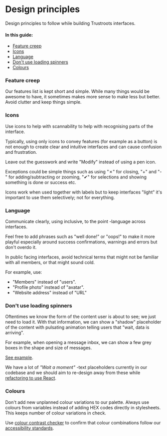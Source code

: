 # Design principles

Design principles to follow while building Trustroots interfaces.

#### In this guide:
- [Feature creep](#feature-creep)
- [Icons](#icons)
- [Language](#language)
- [Don't use loading spinners](#dont-use-loading-spinners)
- [Colours](#colours)

### Feature creep
Our features list is kept short and simple. While many things would be awesome to have, it sometimes makes more sense to make less but better. Avoid clutter and keep things simple.

### Icons

Use icons to help with scannability to help with recognising parts of the interface.

Typically, using only icons to convey features (for example as a button) is not enough to create clear and intuitive interfaces and can cause confusion and frustration.

Leave out the guesswork and write "Modify" instead of using a pen icon.

Exceptions could be simple things such as using "✗" for closing, "+" and "-" for adding/subtracting or zooming, "✔︎" for selections and showing something is done or success etc.

Icons work when used together with labels but to keep interfaces "light" it's important to use them selectively; not for everything.

### Language

Communicate clearly, using inclusive, to the point -language across interfaces.

Feel free to add phrases such as "well done!" or "oops!" to make it more playful especially around success confirmations, warnings and errors but don't overdo it.

In public facing interfaces, avoid technical terms that might not be familiar with all members, or that might sound cold.

For example, use:
- "Members" instead of "users".
- "Profile photo" instead of "avatar".
- "Website address" instead of "URL"

### Don't use loading spinners

Oftentimes we know the form of the content user is about to see; we just need to load it. With that information, we can show a "shadow" placeholder of the content with pulsating animation telling users that "wait, data is arriving".

For example, when opening a message inbox, we can show a few grey boxes in the shape and size of messages.

[See example](https://medium.com/anatomy-of-web-interface/placeholder-loading-ui-bbaf2222f95f).

We have a lot of _"Wait a moment"_ -text placeholders currently in our codebase and we should aim to re-design away from these while [refactoring to use React](React.md).

### Colours

Don't add new unplanned colour variations to our palette. Always use colours from variables instead of adding HEX codes directly in stylesheets. This keeps number of colour variations in check.

Use [colour contrast checker](https://webaim.org/resources/contrastchecker/) to confirm that colour combinations follow our [accessibility standards](Accessibility.md).
